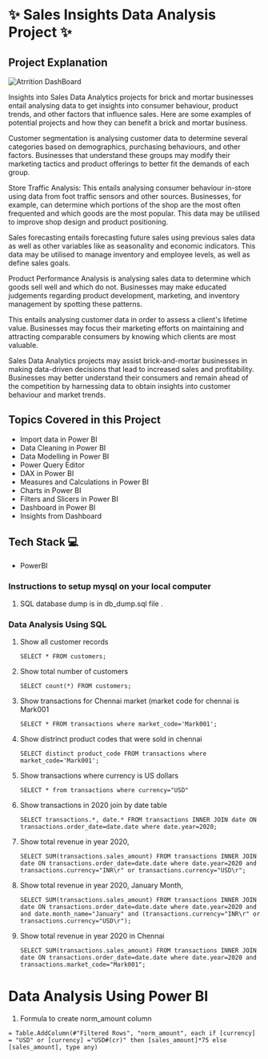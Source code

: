 
# ✨ Sales Insights Data Analysis Project ✨

## Project Explanation

![Atrrition DashBoard]()

Insights into Sales Data Analytics projects for brick and mortar businesses entail analysing data to get insights into consumer behaviour, product trends, and other factors that influence sales. Here are some examples of potential projects and how they can benefit a brick and mortar business.

Customer segmentation is analysing customer data to determine several categories based on demographics, purchasing behaviours, and other factors. Businesses that understand these groups may modify their marketing tactics and product offerings to better fit the demands of each group.

Store Traffic Analysis: This entails analysing consumer behaviour in-store using data from foot traffic sensors and other sources. Businesses, for example, can determine which portions of the shop are the most often frequented and which goods are the most popular. This data may be utilised to improve shop design and product positioning.

Sales forecasting entails forecasting future sales using previous sales data as well as other variables like as seasonality and economic indicators. This data may be utilised to manage inventory and employee levels, as well as define sales goals.

Product Performance Analysis is analysing sales data to determine which goods sell well and which do not. Businesses may make educated judgements regarding product development, marketing, and inventory management by spotting these patterns.

This entails analysing customer data in order to assess a client's lifetime value. Businesses may focus their marketing efforts on maintaining and attracting comparable consumers by knowing which clients are most valuable.

Sales Data Analytics projects may assist brick-and-mortar businesses in making data-driven decisions that lead to increased sales and profitability. 
Businesses may better understand their consumers and remain ahead of the competition by harnessing data to obtain insights into customer behaviour and market trends.

## Topics Covered in this Project
- Import data in Power BI
- Data Cleaning in Power BI
- Data Modelling in Power BI
- Power Query Editor
- DAX in Power BI
- Measures and Calculations in Power BI
- Charts in Power BI
- Filters and Slicers in Power BI
- Dashboard in Power BI 
- Insights from Dashboard 


## Tech Stack 💻

- PowerBI


### Instructions to setup mysql on your local computer

1. SQL database dump is in db_dump.sql file .

### Data Analysis Using SQL

1. Show all customer records

    `SELECT * FROM customers;`

1. Show total number of customers

    `SELECT count(*) FROM customers;`

1. Show transactions for Chennai market (market code for chennai is Mark001

    `SELECT * FROM transactions where market_code='Mark001';`

1. Show distrinct product codes that were sold in chennai

    `SELECT distinct product_code FROM transactions where market_code='Mark001';`

1. Show transactions where currency is US dollars

    `SELECT * from transactions where currency="USD"`

1. Show transactions in 2020 join by date table

    `SELECT transactions.*, date.* FROM transactions INNER JOIN date ON transactions.order_date=date.date where date.year=2020;`

1. Show total revenue in year 2020,

    `SELECT SUM(transactions.sales_amount) FROM transactions INNER JOIN date ON transactions.order_date=date.date where date.year=2020 and transactions.currency="INR\r" or transactions.currency="USD\r";`
	
1. Show total revenue in year 2020, January Month,

    `SELECT SUM(transactions.sales_amount) FROM transactions INNER JOIN date ON transactions.order_date=date.date where date.year=2020 and and date.month_name="January" and (transactions.currency="INR\r" or transactions.currency="USD\r");`

1. Show total revenue in year 2020 in Chennai

    `SELECT SUM(transactions.sales_amount) FROM transactions INNER JOIN date ON transactions.order_date=date.date where date.year=2020
and transactions.market_code="Mark001";`


Data Analysis Using Power BI
============================

1. Formula to create norm_amount column

`= Table.AddColumn(#"Filtered Rows", "norm_amount", each if [currency] = "USD" or [currency] ="USD#(cr)" then [sales_amount]*75 else [sales_amount], type any)`



